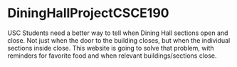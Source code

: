 # DiningHallProjectCSCE190
USC Students need a better way to tell when Dining Hall sections open and close. Not just when the door to the building closes, but when the individual sections inside close. This website is going to solve that problem, with reminders for favorite food and when relevant buildings/sections close. 
